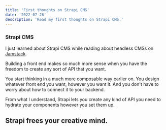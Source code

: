 ```yaml
---
title: 'First thoughts on Strapi CMS'
date: '2022-07-26'
description: 'Read my first thoughts on Strapi CMS.'
---
```


### Strapi CMS
I just learned about Strapi CMS while reading about headless CMSs on [Jamstack](https://jamstack.org/).

Building a front end makes so much more sense when you have the freedom to create any sort of API that you want.

You start thinking in a much more composable way earlier on. You design whatever front end you want, however you want it. And you don't have to worry about how to connect it to your backend. 

From what I understand, Strapi lets you create any kind of API you need to hydrate your components however you set them up.

## Strapi frees your creative mind.